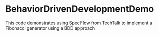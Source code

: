 # BehaviorDrivenDevelopmentDemo
This code demonstrates using SpecFlow from TechTalk to implement a Fibonacci generator using a BDD approach
